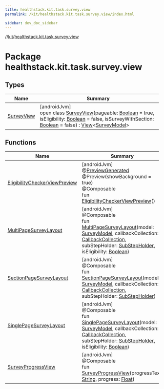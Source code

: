 ```yaml
---
title: healthstack.kit.task.survey.view
permalink: /kit/healthstack.kit.task.survey.view/index.html

sidebar: dev_doc_sidebar
---
```

//[kit](../../kit.html)/[healthstack.kit.task.survey.view](index.html)



# Package healthstack.kit.task.survey.view



## Types


| Name | Summary |
|---|---|
| [SurveyView](-survey-view/index.html) | [androidJvm]<br>open class [SurveyView](-survey-view/index.html)(pageable: [Boolean](https://kotlinlang.org/api/latest/jvm/stdlib/kotlin/-boolean/index.html) = true, isEligibility: [Boolean](https://kotlinlang.org/api/latest/jvm/stdlib/kotlin/-boolean/index.html) = false, isSurveyWithSection: [Boolean](https://kotlinlang.org/api/latest/jvm/stdlib/kotlin/-boolean/index.html) = false) : [View](../healthstack.kit.task.base/-view/index.html)&lt;[SurveyModel](../healthstack.kit.task.survey.model/-survey-model/index.html)&gt; |


## Functions


| Name | Summary |
|---|---|
| [EligibilityCheckerViewPreview](-eligibility-checker-view-preview.html) | [androidJvm]<br>@[PreviewGenerated](../healthstack.kit.annotation/-preview-generated/index.html)<br>@Preview(showBackground = true)<br>@Composable<br>fun [EligibilityCheckerViewPreview](-eligibility-checker-view-preview.html)() |
| [MultiPageSurveyLayout](-multi-page-survey-layout.html) | [androidJvm]<br>@Composable<br>fun [MultiPageSurveyLayout](-multi-page-survey-layout.html)(model: [SurveyModel](../healthstack.kit.task.survey.model/-survey-model/index.html), callbackCollection: [CallbackCollection](../healthstack.kit.task.base/-callback-collection/index.html), subStepHolder: [SubStepHolder](../healthstack.kit.task.survey.question/-sub-step-holder/index.html), isEligibility: [Boolean](https://kotlinlang.org/api/latest/jvm/stdlib/kotlin/-boolean/index.html)) |
| [SectionPageSurveyLayout](-section-page-survey-layout.html) | [androidJvm]<br>@Composable<br>fun [SectionPageSurveyLayout](-section-page-survey-layout.html)(model: [SurveyModel](../healthstack.kit.task.survey.model/-survey-model/index.html), callbackCollection: [CallbackCollection](../healthstack.kit.task.base/-callback-collection/index.html), subStepHolder: [SubStepHolder](../healthstack.kit.task.survey.question/-sub-step-holder/index.html)) |
| [SinglePageSurveyLayout](-single-page-survey-layout.html) | [androidJvm]<br>@Composable<br>fun [SinglePageSurveyLayout](-single-page-survey-layout.html)(model: [SurveyModel](../healthstack.kit.task.survey.model/-survey-model/index.html), callbackCollection: [CallbackCollection](../healthstack.kit.task.base/-callback-collection/index.html), subStepHolder: [SubStepHolder](../healthstack.kit.task.survey.question/-sub-step-holder/index.html), isEligibility: [Boolean](https://kotlinlang.org/api/latest/jvm/stdlib/kotlin/-boolean/index.html)) |
| [SurveyProgressView](-survey-progress-view.html) | [androidJvm]<br>@Composable<br>fun [SurveyProgressView](-survey-progress-view.html)(progressText: [String](https://kotlinlang.org/api/latest/jvm/stdlib/kotlin/-string/index.html), progress: [Float](https://kotlinlang.org/api/latest/jvm/stdlib/kotlin/-float/index.html)) |

